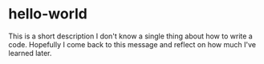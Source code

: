 # hello-world
This is a short description
I don't know a single thing about how to write a code.  Hopefully I come back to this message and reflect on how much I've learned later.
